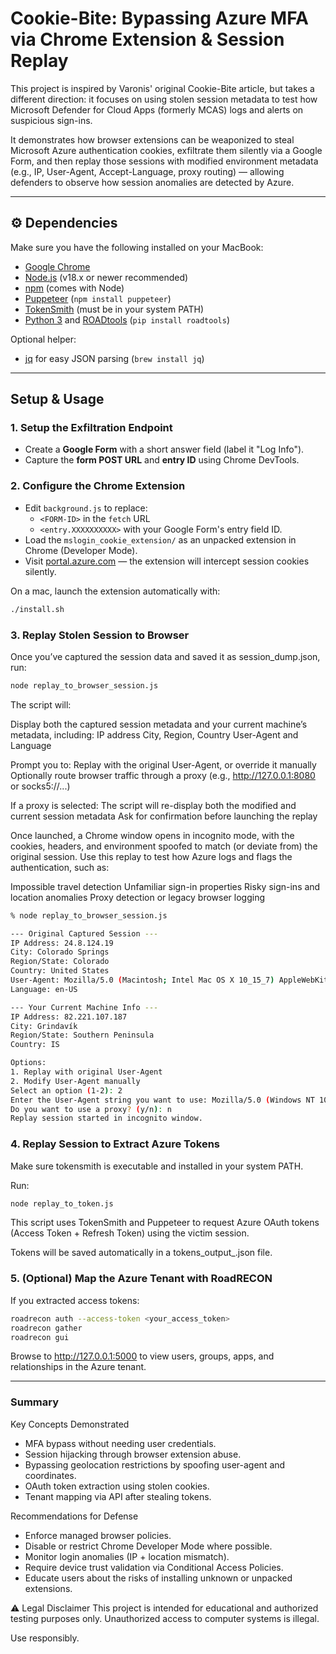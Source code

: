 # Cookie-Bite: Bypassing Azure MFA via Chrome Extension & Session Replay

This project is inspired by Varonis' original Cookie-Bite article, but takes a different direction: it focuses on using stolen session metadata to test how Microsoft Defender for Cloud Apps (formerly MCAS) logs and alerts on suspicious sign-ins.

It demonstrates how browser extensions can be weaponized to steal Microsoft Azure authentication cookies, exfiltrate them silently via a Google Form, and then replay those sessions with modified environment metadata (e.g., IP, User-Agent, Accept-Language, proxy routing) — allowing defenders to observe how session anomalies are detected by Azure.

---

## ⚙️ Dependencies

Make sure you have the following installed on your MacBook:

- [Google Chrome](https://www.google.com/chrome/)
- [Node.js](https://nodejs.org/) (v18.x or newer recommended)
- [npm](https://www.npmjs.com/) (comes with Node)
- [Puppeteer](https://pptr.dev/) (`npm install puppeteer`)
- [TokenSmith](https://github.com/gladstomychaos/tokensmith) (must be in your system PATH)
- [Python 3](https://www.python.org/) and [ROADtools](https://github.com/dirkjanm/ROADtools) (`pip install roadtools`)

Optional helper:
- [jq](https://stedolan.github.io/jq/) for easy JSON parsing (`brew install jq`)

---

## Setup & Usage

### 1. Setup the Exfiltration Endpoint

- Create a **Google Form** with a short answer field (label it "Log Info").
- Capture the **form POST URL** and **entry ID** using Chrome DevTools.

### 2. Configure the Chrome Extension

- Edit `background.js` to replace:
  - `<FORM-ID>` in the `fetch` URL
  - `<entry.XXXXXXXXXX>` with your Google Form's entry field ID.
- Load the `mslogin_cookie_extension/` as an unpacked extension in Chrome (Developer Mode).
- Visit [portal.azure.com](https://portal.azure.com) — the extension will intercept session cookies silently.

On a mac, launch the extension automatically with:

```bash
./install.sh
```

### 3. Replay Stolen Session to Browser
Once you’ve captured the session data and saved it as session_dump.json, run:

```bash
node replay_to_browser_session.js
```

The script will:

Display both the captured session metadata and your current machine’s metadata, including:
IP address
City, Region, Country
User-Agent and Language

Prompt you to:
Replay with the original User-Agent, or override it manually
Optionally route browser traffic through a proxy (e.g., http://127.0.0.1:8080 or socks5://...)

If a proxy is selected:
The script will re-display both the modified and current session metadata
Ask for confirmation before launching the replay

Once launched, a Chrome window opens in incognito mode, with the cookies, headers, and environment spoofed to match (or deviate from) the original session.
Use this replay to test how Azure logs and flags the authentication, such as:

Impossible travel detection
Unfamiliar sign-in properties
Risky sign-ins and location anomalies
Proxy detection or legacy browser logging

```bash
% node replay_to_browser_session.js

--- Original Captured Session ---
IP Address: 24.8.124.19
City: Colorado Springs
Region/State: Colorado
Country: United States
User-Agent: Mozilla/5.0 (Macintosh; Intel Mac OS X 10_15_7) AppleWebKit/537.36 (KHTML, like Gecko) Chrome/136.0.0.0 Safari/537.36
Language: en-US

--- Your Current Machine Info ---
IP Address: 82.221.107.187
City: Grindavík
Region/State: Southern Peninsula
Country: IS

Options:
1. Replay with original User-Agent
2. Modify User-Agent manually
Select an option (1-2): 2
Enter the User-Agent string you want to use: Mozilla/5.0 (Windows NT 10.0; Win64; x64; rv:138.0) Gecko/20100101 Firefox/138.0
Do you want to use a proxy? (y/n): n
Replay session started in incognito window.
```

### 4. Replay Session to Extract Azure Tokens
Make sure tokensmith is executable and installed in your system PATH.

Run:
``` bash
node replay_to_token.js
```
This script uses TokenSmith and Puppeteer to request Azure OAuth tokens (Access Token + Refresh Token) using the victim session.

Tokens will be saved automatically in a tokens_output_<timestamp>.json file.

### 5. (Optional) Map the Azure Tenant with RoadRECON
If you extracted access tokens:
``` bash
roadrecon auth --access-token <your_access_token>
roadrecon gather
roadrecon gui
```
Browse to http://127.0.0.1:5000 to view users, groups, apps, and relationships in the Azure tenant.

--- 

### Summary
Key Concepts Demonstrated
- MFA bypass without needing user credentials.
- Session hijacking through browser extension abuse.
- Bypassing geolocation restrictions by spoofing user-agent and coordinates.
- OAuth token extraction using stolen cookies.
- Tenant mapping via API after stealing tokens.

Recommendations for Defense
- Enforce managed browser policies.
- Disable or restrict Chrome Developer Mode where possible.
- Monitor login anomalies (IP + location mismatch).
- Require device trust validation via Conditional Access Policies.
- Educate users about the risks of installing unknown or unpacked extensions.

⚠️ Legal Disclaimer
This project is intended for educational and authorized testing purposes only.
Unauthorized access to computer systems is illegal.

Use responsibly.
